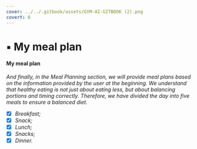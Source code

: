 ```yaml
---
cover: ../../.gitbook/assets/GYM-AI-GITBOOK (2).png
coverY: 0
---
```


# ▪ My meal plan

#### My meal plan

_And finally, in the Meal Planning section, we will provide meal plans based on the information provided by the user at the beginning. We understand that healthy eating is not just about eating less, but about balancing portions and timing correctly. Therefore, we have divided the day into five meals to ensure a balanced diet._

* [x] _Breakfast;_
* [x] _Snack;_
* [x] _Lunch;_
* [x] _Snacks;_
* [x] _Dinner._

<div>

<figure><img src="../../.gitbook/assets/meal plan.jpg" alt=""><figcaption></figcaption></figure>

 

<figure><img src="../../.gitbook/assets/meal plan 1.1.jpg" alt=""><figcaption></figcaption></figure>

 

<figure><img src="../../.gitbook/assets/meal plan 1.2.jpg" alt=""><figcaption></figcaption></figure>

</div>

<div>

<figure><img src="../../.gitbook/assets/meal plan 1.3.jpg" alt=""><figcaption></figcaption></figure>

 

<figure><img src="../../.gitbook/assets/meal plan 1.4.jpg" alt=""><figcaption></figcaption></figure>

 

<figure><img src="../../.gitbook/assets/meal plan 1.5.jpg" alt=""><figcaption></figcaption></figure>

</div>
